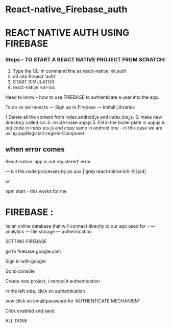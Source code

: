 # React-native_Firebase_auth

# REACT NATIVE AUTH USING FIREBASE

### Steps -  TO START A REACT NATIVE PROJECT FROM SCRATCH:

1. Type the CLI in command line as  react-native init auth
2. cd into Project ‘auth'
3. START SIMULATOR
4. react-native run-ios

Need to know - how to use FIREBASE to authenticate a user into the app.

To do so we need to
— Sign up to Firebase
— Install Libraries

1 Delete all the content from index.android.js and index.ios,js.
3. make new directory called src
4. inside make app.js
5. Fill in the boiler plate in app.js
6. put code in index.ios.js and copy same in android one - in this case we are using appRegistart.registerComponet

## when error comes 
React-native 'app is not registered' error

— kill the node processes by 
ps aux | grep react-native
kill -9 [pid]

or

npm start - this works for me

# FIREBASE :
its an online database that will connect directly to our app
used for -
— analytics
— file storage
— authentication

SETTING FIREBASE 

go to firebase.google.com

Sign in with google

Go to console

Create new project, i named it authentication

in the left side, click on authentication

now click on email/password for ‘AUTHENTICATE MECHANISM’

Click enabled and save.

ALL DONE
